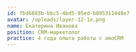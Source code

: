 ```yaml
---
id: fbd6683b-bbc5-4bd5-95ed-b895311448e7
avatar: /uploads/layer-12-1x.png
name: Екатерина Иванова
position: CRM-маркетолог
practice: 4 года опыта работы с amoCRM
---
```

